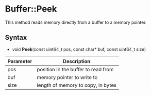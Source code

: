 # Buffer::Peek

This method reads memory directly from a buffer to a memory pointer.

## Syntax

- void **Peek**(const uint64_t pos, const char* buf, const uint64_t size)

| Parameter | Description |
|---|---|
| pos | position in the buffer to read from |
| buf | memory pointer to write to |
| size | length of memory to copy, in bytes |
